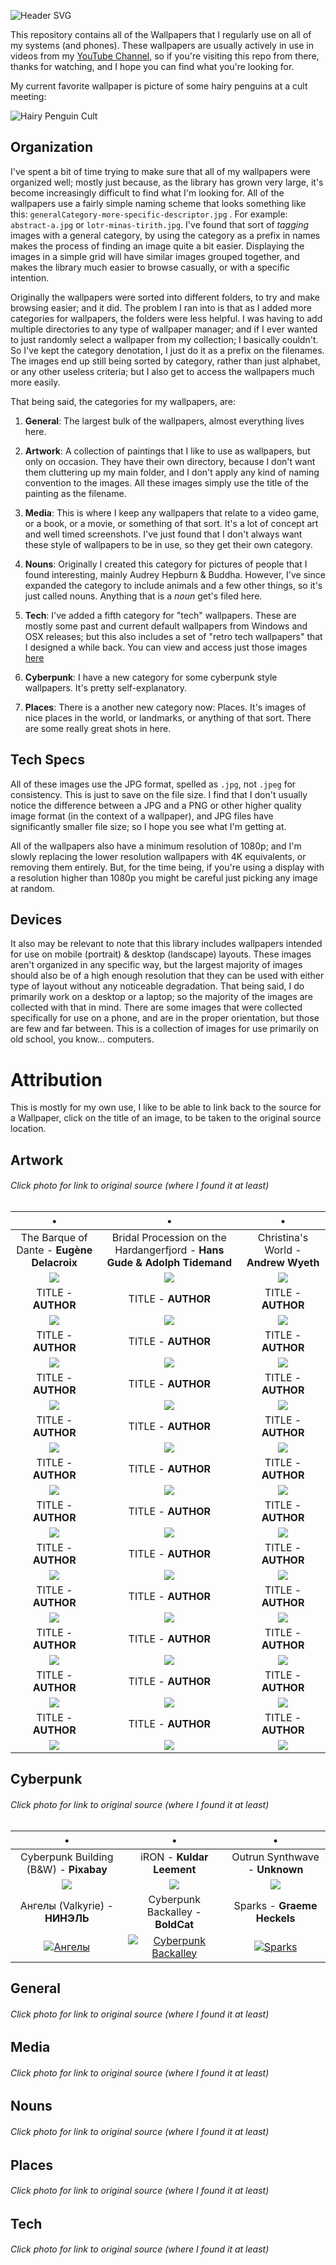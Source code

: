 ![Header SVG](https://makccr.github.io/images/github-header.svg)

This repository contains all of the Wallpapers that I regularly use on all of my systems (and phones). These wallpapers are usually actively in use in videos from my [YouTube Channel](https://www.youtube.com/user/mackenziegcriswell), so if you're visiting this repo from there, thanks for watching, and I hope you can find what you're looking for. 

My current favorite wallpaper is picture of some hairy penguins at a cult meeting:

![Hairy Penguin Cult](https://raw.githubusercontent.com/makccr/wallpapers/master/backgrounds/NOUNS-hairy-penguins-2.jpg)

## Organization
I've spent a bit of time trying to make sure that all of my wallpapers were organized well; mostly just because, as the library has grown very large, it's become increasingly difficult to find what I'm looking for. All of the wallpapers use a fairly simple naming scheme that looks something like this: ``generalCategory-more-specific-descriptor.jpg`` . For example: ``abstract-a.jpg`` or ``lotr-minas-tirith.jpg``. I've found that sort of *tagging* images with a general category, by using the category as a prefix in names makes the process of finding an image quite a bit easier. Displaying the images in a simple grid will have similar images grouped together, and makes the library much easier to browse casually, or with a specific intention. 

Originally the wallpapers were sorted into different folders, to try and make browsing easier; and it did. The problem I ran into is that as I added more categories for wallpapers, the folders were less helpful. I was having to add multiple directories to any type of wallpaper manager; and if I ever wanted to just randomly select a wallpaper from my collection; I basically couldn't. So I've kept the category denotation, I just do it as a prefix on the filenames. The images end up still being sorted by category, rather than just alphabet, or any other useless criteria; but I also get to access the wallpapers much more easily. 

That being said, the categories for my wallpapers, are: 

1. **General**: The largest bulk of the wallpapers, almost everything lives here. 

2. **Artwork**: A collection of paintings that I like to use as wallpapers, but only on occasion. They have their own directory, because I don't want them cluttering up my main folder, and I don't apply any kind of naming convention to the images. All these images simply use the title of the painting as the filename. 

3. **Media**: This is where I keep any wallpapers that relate to a video game, or a book, or a movie, or something of that sort. It's a lot of concept art and well timed screenshots. I've just found that I don't always want these style of wallpapers to be in use, so they get their own category. 

4. **Nouns**: Originally I created this category for pictures of people that I found interesting, mainly Audrey Hepburn & Buddha. However, I've since expanded the category to include animals and a few other things, so it's just called nouns. Anything that is a *noun* get's filed here. 

5. **Tech**: I've added a fifth category for "tech" wallpapers. These are mostly some past and current default wallpapers from Windows and OSX releases; but this also includes a set of "retro tech wallpapers" that I designed a while back. You can view and access just those images [here](https://photos.google.com/share/AF1QipNcKt7p6gWWk5sHYwj9SuhOHTliwypGEO-CfQCr5y4eI1qesRrH3wFOyIaQ871pGg?key=T1RSejMzUk9yUzBGaEx6LVduSmNNRW8wVnAyb2Rn) 

6. **Cyberpunk**: I have a new category for some cyberpunk style wallpapers. It's pretty self-explanatory. 

7. **Places**: There is a another new category now: Places. It's images of nice places in the world, or landmarks, or anything of that sort. There are some really great shots in here. 

## Tech Specs
All of these images use the JPG format, spelled as ``.jpg``, not ``.jpeg`` for consistency. This is just to save on the file size. I find that I don't usually notice the difference between a JPG and a PNG or other higher quality image format (in the context of a wallpaper), and JPG files have significantly smaller file size; so I hope you see what I'm getting at. 

All of the wallpapers also have a minimum resolution of 1080p; and I'm slowly replacing the lower resolution wallpapers with 4K equivalents, or removing them entirely. But, for the time being, if you're using a display with a resolution higher than 1080p you might be careful just picking any image at random. 

## Devices
It also may be relevant to note that this library includes wallpapers intended for use on mobile (portrait) & desktop (landscape) layouts. These images aren't organized in any specific way, but the largest majority of images should also be of a high enough resolution that they can be used with either type of layout without any noticeable degradation. That being said, I do primarily work on a desktop or a laptop; so the majority of the images are collected with that in mind. There are some images that were collected specifically for use on a phone, and are in the proper orientation, but those are few and far between. This is a collection of images for use primarily on old school, you know... computers. 

# Attribution
This is mostly for my own use, I like to be able to link back to the source for a Wallpaper, click on the title of an image, to be taken to the original source location. 

## Artwork
###### Click photo for link to original source (where I found it at least)
• | • | •
 :-: | :-: | :-:
The Barque of Dante - **Eugène Delacroix** | Bridal Procession on the Hardangerfjord - **Hans Gude & Adolph Tidemand** | Christina's World - **Andrew Wyeth** 
[![](https://raw.githubusercontent.com/makccr/wallpapers/master/thumb/ARTWORK-barque-of-dante.jpg)](https://upload.wikimedia.org/wikipedia/commons/7/70/Eug%C3%A8ne_Delacroix_-_The_Barque_of_Dante.jpg) | [![](https://raw.githubusercontent.com/makccr/wallpapers/master/thumb/ARTWORK-bridal-procession-on-the-hardangerfjord.jpg)](https://upload.wikimedia.org/wikipedia/commons/b/b2/Adolph_Tidemand_%26_Hans_Gude_-_Bridal_Procession_on_the_Hardangerfjord_-_Google_Art_Project.jpg) | [![](https://raw.githubusercontent.com/makccr/wallpapers/master/thumb/ARTWORK-christianas-world.jpg)](https://www.moma.org/collection/works/78455)
TITLE - **AUTHOR** | TITLE - **AUTHOR** | TITLE - **AUTHOR** 
[![](https://raw.githubusercontent.com/makccr/wallpapers/master/thumb/THUMB)](LINK) | [![](https://raw.githubusercontent.com/makccr/wallpapers/master/thumb/THUMB)](LINK) | [![](https://raw.githubusercontent.com/makccr/wallpapers/master/thumb/THUMB)](LINK)
TITLE - **AUTHOR** | TITLE - **AUTHOR** | TITLE - **AUTHOR** 
[![](https://raw.githubusercontent.com/makccr/wallpapers/master/thumb/THUMB)](LINK) | [![](https://raw.githubusercontent.com/makccr/wallpapers/master/thumb/THUMB)](LINK) | [![](https://raw.githubusercontent.com/makccr/wallpapers/master/thumb/THUMB)](LINK)
TITLE - **AUTHOR** | TITLE - **AUTHOR** | TITLE - **AUTHOR** 
[![](https://raw.githubusercontent.com/makccr/wallpapers/master/thumb/THUMB)](LINK) | [![](https://raw.githubusercontent.com/makccr/wallpapers/master/thumb/THUMB)](LINK) | [![](https://raw.githubusercontent.com/makccr/wallpapers/master/thumb/THUMB)](LINK)
TITLE - **AUTHOR** | TITLE - **AUTHOR** | TITLE - **AUTHOR** 
[![](https://raw.githubusercontent.com/makccr/wallpapers/master/thumb/THUMB)](LINK) | [![](https://raw.githubusercontent.com/makccr/wallpapers/master/thumb/THUMB)](LINK) | [![](https://raw.githubusercontent.com/makccr/wallpapers/master/thumb/THUMB)](LINK)
TITLE - **AUTHOR** | TITLE - **AUTHOR** | TITLE - **AUTHOR** 
[![](https://raw.githubusercontent.com/makccr/wallpapers/master/thumb/THUMB)](LINK) | [![](https://raw.githubusercontent.com/makccr/wallpapers/master/thumb/THUMB)](LINK) | [![](https://raw.githubusercontent.com/makccr/wallpapers/master/thumb/THUMB)](LINK)
TITLE - **AUTHOR** | TITLE - **AUTHOR** | TITLE - **AUTHOR** 
[![](https://raw.githubusercontent.com/makccr/wallpapers/master/thumb/THUMB)](LINK) | [![](https://raw.githubusercontent.com/makccr/wallpapers/master/thumb/THUMB)](LINK) | [![](https://raw.githubusercontent.com/makccr/wallpapers/master/thumb/THUMB)](LINK)
TITLE - **AUTHOR** | TITLE - **AUTHOR** | TITLE - **AUTHOR** 
[![](https://raw.githubusercontent.com/makccr/wallpapers/master/thumb/THUMB)](LINK) | [![](https://raw.githubusercontent.com/makccr/wallpapers/master/thumb/THUMB)](LINK) | [![](https://raw.githubusercontent.com/makccr/wallpapers/master/thumb/THUMB)](LINK)
TITLE - **AUTHOR** | TITLE - **AUTHOR** | TITLE - **AUTHOR** 
[![](https://raw.githubusercontent.com/makccr/wallpapers/master/thumb/THUMB)](LINK) | [![](https://raw.githubusercontent.com/makccr/wallpapers/master/thumb/THUMB)](LINK) | [![](https://raw.githubusercontent.com/makccr/wallpapers/master/thumb/THUMB)](LINK)
TITLE - **AUTHOR** | TITLE - **AUTHOR** | TITLE - **AUTHOR** 
[![](https://raw.githubusercontent.com/makccr/wallpapers/master/thumb/THUMB)](LINK) | [![](https://raw.githubusercontent.com/makccr/wallpapers/master/thumb/THUMB)](LINK) | [![](https://raw.githubusercontent.com/makccr/wallpapers/master/thumb/THUMB)](LINK)
TITLE - **AUTHOR** | TITLE - **AUTHOR** | TITLE - **AUTHOR** 
[![](https://raw.githubusercontent.com/makccr/wallpapers/master/thumb/THUMB)](LINK) | [![](https://raw.githubusercontent.com/makccr/wallpapers/master/thumb/THUMB)](LINK) | [![](https://raw.githubusercontent.com/makccr/wallpapers/master/thumb/THUMB)](LINK)
TITLE - **AUTHOR** | TITLE - **AUTHOR** | TITLE - **AUTHOR** 
[![](https://raw.githubusercontent.com/makccr/wallpapers/master/thumb/THUMB)](LINK) | [![](https://raw.githubusercontent.com/makccr/wallpapers/master/thumb/THUMB)](LINK) | [![](https://raw.githubusercontent.com/makccr/wallpapers/master/thumb/THUMB)](LINK)

## Cyberpunk
###### Click photo for link to original source (where I found it at least)
• | • | • 
:-: | :-: | :-:
Cyberpunk Building (B&W) - **Pixabay** | iRON - **Kuldar Leement** | Outrun Synthwave - **Unknown**
[![](https://raw.githubusercontent.com/makccr/wallpapers/master/thumb/CYBERPUNK-building.jpg)](https://images.pexels.com/photos/416326/pexels-photo-416326.jpeg) | [![](https://raw.githubusercontent.com/makccr/wallpapers/master/thumb/CYBERPUNK-red.jpg)](https://i.redd.it/jfh2j0pw2at21.png) | [![](https://raw.githubusercontent.com/makccr/wallpapers/master/thumb/CYBERPUNK-synthwave.jpg)](https://wallpaperaccess.com/full/1115095.jpg)
Ангелы (Valkyrie) - **НИНЭЛЬ** | Cyberpunk Backalley - **BoldCat** | Sparks - **Graeme Heckels**
[![Ангелы](https://raw.githubusercontent.com/makccr/wallpapers/master/thumb/CYBERPUNK-valkyrie.jpg)](https://i.artfile.ru/1929x1080_1324821_[www.ArtFile.ru].jpg) | [![Cyberpunk Backalley](https://raw.githubusercontent.com/makccr/wallpapers/master/thumb/CYBERPUNK-vee-alleyway.jpg)](https://images-wixmp-ed30a86b8c4ca887773594c2.wixmp.com/f/6eb176aa-5b83-4c2a-823a-e72b7e6130f2/dcbdm6j-9339542c-b2f3-483c-9dd4-4c9578098bda.jpg) | [![Sparks](https://raw.githubusercontent.com/makccr/wallpapers/master/thumb/CYBERPUNK-welding.jpg)](https://www.flickr.com/photos/gheckels/17074700519)

## General
###### Click photo for link to original source (where I found it at least)

## Media
###### Click photo for link to original source (where I found it at least)

## Nouns
###### Click photo for link to original source (where I found it at least)

## Places
###### Click photo for link to original source (where I found it at least)

## Tech
###### Click photo for link to original source (where I found it at least)
